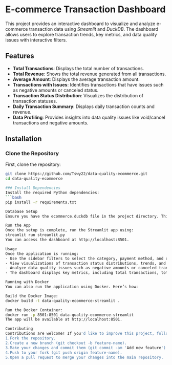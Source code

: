 # E-commerce Transaction Dashboard

This project provides an interactive dashboard to visualize and analyze e-commerce transaction data using *Streamlit* and *DuckDB*. The dashboard allows users to explore transaction trends, key metrics, and data quality issues with interactive filters.

## Features
- **Total Transactions**: Displays the total number of transactions.
- **Total Revenue**: Shows the total revenue generated from all transactions.
- **Average Amount**: Displays the average transaction amount.
- **Transactions with Issues**: Identifies transactions that have issues such as negative amounts or canceled status.
- **Transaction Status Distribution**: Visualizes the distribution of transaction statuses.
- **Daily Transaction Summary**: Displays daily transaction counts and revenue.
- **Data Profiling**: Provides insights into data quality issues like void/cancel transactions and negative amounts.

## Installation

### Clone the Repository
First, clone the repository:
```bash
git clone https://github.com/Tswy22/data-quality-ecommerce.git
cd data-quality-ecommerce

### Install Dependencies
Install the required Python dependencies:
```bash
pip install -r requirements.txt

Database Setup
Ensure you have the ecommerce.duckdb file in the project directory. This file should contain the transaction data. If you don’t have the data, you’ll need to load or generate the DuckDB file yourself.

Run the App
Once the setup is complete, run the Streamlit app using:
streamlit run streamlit.py
You can access the dashboard at http://localhost:8501.

Usage
Once the application is running:
- Use the sidebar filters to select the category, payment method, and date range for transactions.
- View visualizations of transaction status distributions, trends, and daily summaries.
- Analyze data quality issues such as negative amounts or canceled transactions.
- The dashboard displays key metrics, including total transactions, total revenue, and average amount.

Running with Docker
You can also run the application using Docker. Here’s how:

Build the Docker Image:
docker build -t data-quality-ecommerce-streamlit .

Run the Docker Container:
docker run -p 8501:8501 data-quality-ecommerce-streamlit
The app will be available at http://localhost:8501.

Contributing
Contributions are welcome! If you'd like to improve this project, follow these steps:
1.Fork the repository.
2.Create a new branch (git checkout -b feature-name).
3.Make your changes and commit them (git commit -am 'Add new feature').
4.Push to your fork (git push origin feature-name).
5.Open a pull request to merge your changes into the main repository.
